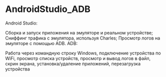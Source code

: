 # AndroidStudio_ADB
Android Studio:

Сборка и запуск приложения на эмуляторе и реальном устройстве;
Сниффинг трафика с эмулятора, используя Charles;
Просмотр логов на эмуляторе с помощью ADB.
ADB:

Работа через командную строку Windows, подключение устройства по WiFi, просмотр списка устройств, просмотр и вывод логов в файл, скрин экрана, установка/удаление приложений, перезагрузка устройства
